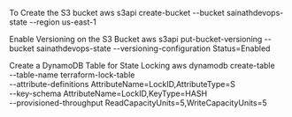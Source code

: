 To Create the S3 bucket
aws s3api create-bucket --bucket sainathdevops-state --region us-east-1

Enable Versioning on the S3 Bucket
aws s3api put-bucket-versioning --bucket sainathdevops-state --versioning-configuration Status=Enabled

Create a DynamoDB Table for State Locking
aws dynamodb create-table \
    --table-name terraform-lock-table \
    --attribute-definitions AttributeName=LockID,AttributeType=S \
    --key-schema AttributeName=LockID,KeyType=HASH \
    --provisioned-throughput ReadCapacityUnits=5,WriteCapacityUnits=5
